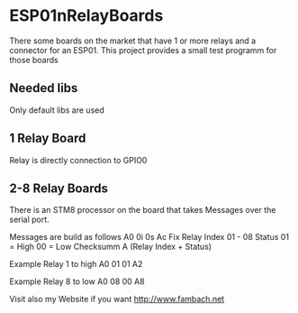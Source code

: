 # ESP01nRelayBoards
There some boards on the market that have 1 or more relays and a connector for an ESP01. This project provides a small test programm for those boards

## Needed libs
Only default libs are used

## 1 Relay Board
Relay is directly connection to GPIO0
## 2-8 Relay Boards
There is an STM8 processor on the board that takes Messages over the serial port.

Messages are build as follows
A0     0i                   0s                           Ac
Fix    Relay Index 01 - 08  Status 01 = High 00 = Low    Checksumm A (Relay Index + Status)

Example Relay 1 to high
A0 01 01 A2

Example Relay 8 to low 
A0 08 00 A8

Visit also my Website if you want http://www.fambach.net
